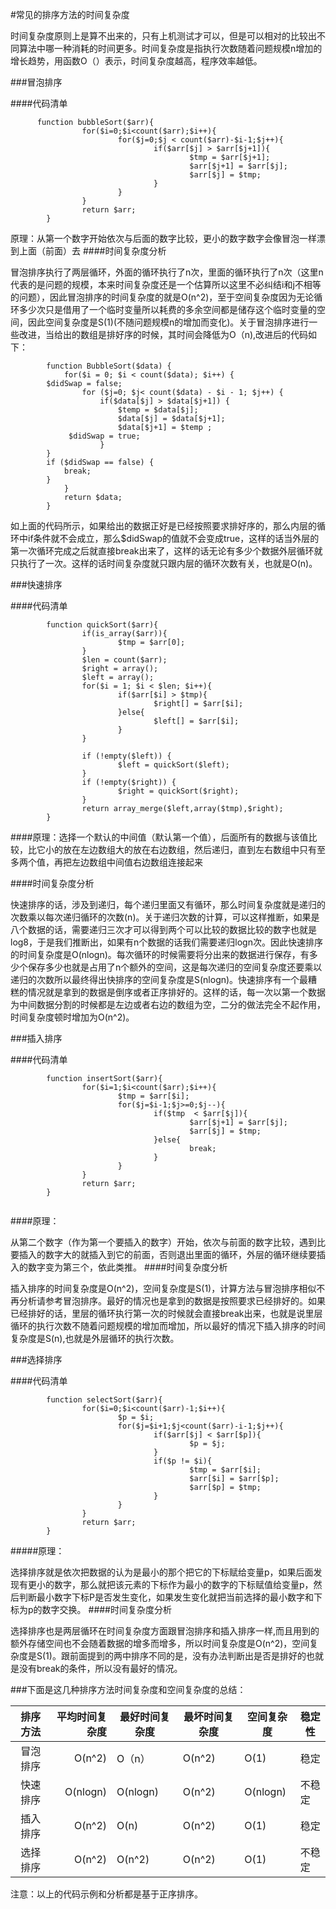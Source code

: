 #常见的排序方法的时间复杂度

时间复杂度原则上是算不出来的，只有上机测试才可以，但是可以相对的比较出不同算法中哪一种消耗的时间更多。时间复杂度是指执行次数随着问题规模n增加的增长趋势，用函数O（）表示，时间复杂度越高，程序效率越低。

###冒泡排序

####代码清单

```
      function bubbleSort($arr){
                for($i=0;$i<count($arr);$i++){
                        for($j=0;$j < count($arr)-$i-1;$j++){
                                if($arr[$j] > $arr[$j+1]){
                                        $tmp = $arr[$j+1];
                                        $arr[$j+1] = $arr[$j];
                                        $arr[$j] = $tmp;
                                }
                        }
                }
                return $arr;
        }

```
原理：从第一个数字开始依次与后面的数字比较，更小的数字数字会像冒泡一样漂到上面（前面）去
####时间复杂度分析

冒泡排序执行了两层循环，外面的循环执行了n次，里面的循环执行了n次（这里n代表的是问题的规模，本来时间复杂度还是一个估算所以这里不必纠结i和j不相等的问题），因此冒泡排序的时间复杂度的就是O(n^2)，至于空间复杂度因为无论循环多少次只是借用了一个临时变量所以耗费的多余空间都是储存这个临时变量的空间，因此空间复杂度是S(1)(不随问题规模n的增加而变化)。关于冒泡排序进行一些改进，当给出的数组是排好序的时候，其时间会降低为O（n),改进后的代码如下：
```
        function BubbleSort($data) {
            for($i = 0; $i < count($data); $i++) {
		$didSwap = false;
                for ($j=0; $j< count($data) - $i - 1; $j++) {
                    if($data[$j] > $data[$j+1]) {
                        $temp = $data[$j];
                        $data[$j] = $data[$j+1];
                        $data[$j+1] = $temp ;
			 $didSwap = true;
                    }	
		}
		if ($didSwap == false) {
			break;
		}
            }
            return $data;
        }
```
如上面的代码所示，如果给出的数据正好是已经按照要求排好序的，那么内层的循环中if条件就不会成立，那么$didSwap的值就不会变成true，这样的话当外层的第一次循环完成之后就直接break出来了，这样的话无论有多少个数据外层循环就只执行了一次。这样的话时间复杂度就只跟内层的循环次数有关，也就是O(n)。

###快速排序

####代码清单

```
        function quickSort($arr){
                if(is_array($arr)){
                        $tmp = $arr[0];
                }
                $len = count($arr);
                $right = array();
                $left = array();
                for($i = 1; $i < $len; $i++){
                        if($arr[$i] > $tmp){
                                $right[] = $arr[$i];
                        }else{
                                $left[] = $arr[$i];
                        }
                }

                if (!empty($left)) {
                        $left = quickSort($left);
                }
                if (!empty($right)) {
                        $right = quickSort($right);
                }
                return array_merge($left,array($tmp),$right);
        }
```
####原理：选择一个默认的中间值（默认第一个值），后面所有的数据与该值比较，比它小的放在左边数组大的放在右边数组，然后递归，直到左右数组中只有至多两个值，再把左边数组中间值右边数组连接起来

####时间复杂度分析

快速排序的话，涉及到递归，每个递归里面又有循环，那么时间复杂度就是递归的次数乘以每次递归循环的次数(n)。关于递归次数的计算，可以这样推断，如果是八个数据的话，需要递归三次才可以得到两个可以比较的数据比较的数字也就是log8，于是我们推断出，如果有n个数据的话我们需要递归logn次。因此快速排序的时间复杂度是O(nlogn)。每次循环的时候需要将分出来的数据进行保存，有多少个保存多少也就是占用了n个额外的空间，这是每次递归的空间复杂度还要乘以递归的次数所以最终得出快排序的空间复杂度是S(nlogn)。快速排序有一个最糟糕的情况就是拿到的数据是倒序或者正序排好的。这样的话，每一次以第一个数据为中间数据分割的时候都是左边或者右边的数组为空，二分的做法完全不起作用，时间复杂度顿时增加为O(n^2)。

###插入排序

####代码清单

```
        function insertSort($arr){
                for($i=1;$i<count($arr);$i++){
                        $tmp = $arr[$i];
                        for($j=$i-1;$j>=0;$j--){
                                if($tmp  < $arr[$j]){
                                        $arr[$j+1] = $arr[$j];
                                        $arr[$j] = $tmp;
                                }else{
                                        break;
                                }
                        }
                }
                return $arr;
        }
       
```
####原理：

从第二个数字（作为第一个要插入的数字）开始，依次与前面的数字比较，遇到比要插入的数字大的就插入到它的前面，否则退出里面的循环，外层的循环继续要插入的数字变为第三个，依此类推。
####时间复杂度分析

插入排序的时间复杂度是O(n^2)，空间复杂度是S(1)，计算方法与冒泡排序相似不再分析请参考冒泡排序。最好的情况也是拿到的数据是按照要求已经排好的。如果已经排好的话，里层的循环执行第一次的时候就会直接break出来，也就是说里层循环的执行次数不随着问题规模的增加而增加，所以最好的情况下插入排序的时间复杂度是S(n),也就是外层循环的执行次数。

###选择排序

####代码清单

```
        function selectSort($arr){
                for($i=0;$i<count($arr)-1;$i++){
                        $p = $i;
                        for($j=$i+1;$j<count($arr)-i-1;$j++){
                                if($arr[$j] < $arr[$p]){
                                        $p = $j;
                                }
                                if($p != $i){
                                        $tmp = $arr[$i];
                                        $arr[$i] = $arr[$p];
                                        $arr[$p] = $tmp;
                                }
                        }
                }
                return $arr;
        }
```
#####原理：

选择排序就是依次把数据的认为是最小的那个把它的下标赋给变量p，如果后面发现有更小的数字，那么就把该元素的下标作为最小的数字的下标赋值给变量p，然后判断最小数字下标P是否发生变化，如果发生变化就把当前选择的最小数字和下标为p的数字交换。
####时间复杂度分析

选择排序也是两层循环在时间复杂度方面跟冒泡排序和插入排序一样,而且用到的额外存储空间也不会随着数据的增多而增多，所以时间复杂度是O(n^2)，空间复杂度是S(1)。跟前面提到的两中排序不同的是，没有办法判断出是否是排好的也就是没有break的条件，所以没有最好的情况。

###下面是这几种排序方法时间复杂度和空间复杂度的总结：

| 排序方法|     平均时间复杂度|    最好时间复杂度|      最坏时间复杂度|    空间复杂度   |      稳定性
|--------:| ----:|----|---|----|----------------
|冒泡排序 |    O(n^2)            | O（n）         |    O(n^2)      |    O(1)       |     稳定
|快速排序    | O(nlogn)    |      O(nlogn)       |   O(n^2)    |       O(nlogn)       |不稳定
|插入排序     | O(n^2)          |  O(n)       |       O(n^2)  |         O(1)        |    稳定
|选择排序    | O(n^2)          |  O(n^2)        |    O(n^2)          | O(1)  |         不稳定




注意：以上的代码示例和分析都是基于正序排序。